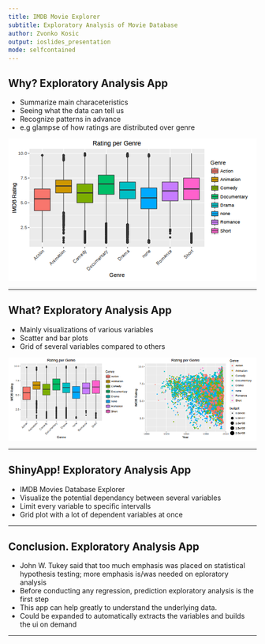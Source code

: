 ```yaml
---
title: IMDB Movie Explorer 
subtitle: Exploratory Analysis of Movie Database
author: Zvonko Kosic
output: ioslides_presentation
mode: selfcontained
---
```

 
 
## Why? Exploratory Analysis App

- Summarize main characeteristics
- Seeing what the data can tell us
- Recognize patterns in advance
- e.g glampse of how ratings are distributed over genre

![plot of chunk unnamed-chunk-2](index-figure/unnamed-chunk-2-1.png)

--- 
 
## What? Exploratory Analysis App
- Mainly visualizations of various variables
- Scatter and bar plots
- Grid of several variables compared to others

![plot of chunk unnamed-chunk-3](index-figure/unnamed-chunk-3-1.png)

--- 

## ShinyApp! Exploratory Analysis App
- IMDB Movies Database Explorer
- Visualize the potential dependancy between
  several variables
- Limit every variable to specific intervalls
- Grid plot with a lot of dependent variables
  at once


--- 

## Conclusion. Exploratory Analysis App
- John W. Tukey said that too much emphasis was placed
on statistical hypothesis testing; more emphasis is/was
needed on eploratory analysis
- Before conducting any regression, prediction exploratory
analysis is the first step
- This app can help greatly to understand the underlying
data.
- Could be expanded to automatically extracts the variables
and builds the ui on demand
--- 

 
 
